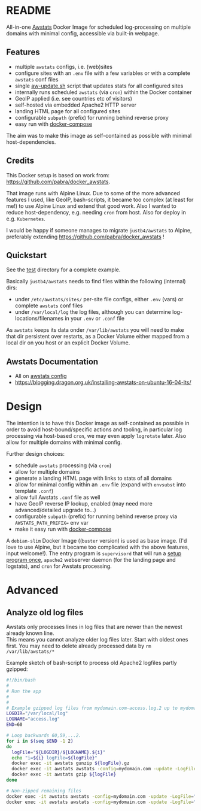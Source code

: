 README
======

All-in-one [Awstats](http://www.awstats.org) Docker Image for scheduled log-processing on multiple domains with minimal config, accessible 
via built-in webpage.

Features
--------

* multiple `awstats` configs, i.e. (web)sites
* configure sites with an `.env` file with a few variables or with a complete `awstats` conf files
* single [aw-update.sh](scripts/aw-update.sh) script that updates stats for all configured sites
* internally runs scheduled `awstats` (via `cron`) within the Docker container
* GeoIP applied (i.e. see countries etc of visitors)
* self-hosted via embedded Apache2 HTTP server 
* landing HTML page for all configured sites
* configurable `subpath` (prefix) for running behind reverse proxy
* easy run with [docker-compose](test/docker-compose.yml)

The aim was to make this image as self-contained as possible with minimal host-dependencies.

Credits
-------

This Docker setup is based on work from:
https://github.com/pabra/docker_awstats.

That image runs with Alpine Linux. Due to some of the more advanced 
features I used, like GeoIP, bash-scripts, it became too complex (at least for me!) to use Alpine Linux
and extend that good work. Also I wanted to reduce host-dependency, e.g. needing `cron` from host.
Also for deploy in e.g. `Kubernetes`.

I would be happy if someone manages to migrate `justb4/awstats` to Alpine, preferably
extending https://github.com/pabra/docker_awstats !

Quickstart
----------

See the [test](test) directory for a complete example.

Basically `justb4/awstats` needs to find files within the following (internal) dirs:

* under `/etc/awstats/sites/` per-site file configs, either `.env` (vars) or complete `awstats` conf files
* under `/var/local/log` the log files, although you can determine log-locations/filenames in your `.env` or `.conf` file

As `awstats` keeps its data onder `/var/lib/awstats` you will need to make that dir persistent over restarts,
as a Docker Volume either mapped from a local dir on you host or an explicit Docker Volume.

Awstats Documentation
---------------------

* All on [awstats config](http://www.awstats.org/docs/awstats_config.html)
* https://blogging.dragon.org.uk/installing-awstats-on-ubuntu-16-04-lts/

Design
======

The intention is to have this Docker image as self-contained as possible in order to
avoid host-bound/specific actions and tooling, in particular log processing via 
host-based `cron`, we may even apply `logrotate` later. Also allow for multiple domains with minimal config.

Further design choices:

* schedule `awstats` processing (via `cron`)
* allow for multiple domains
* generate a landing HTML page with links to stats of all domains
* allow for minimal config within an `.env` file (expand with `envsubst` into template `.conf`)
* allow full Awstats `.conf` file as well
* have GeoIP reverse IP lookup, enabled (may need more advanced/detailed upgrade to...)
* configurable `subpath` (prefix) for running behind reverse proxy via `AWSTATS_PATH_PREFIX=` env var
* make it easy run with [docker-compose](test/docker-compose.yml)
 
A `debian-slim` Docker Image ((`buster` version) is used as base image. 
(I'd love to use Alpine, but it became too complicated
with the above features, input welcome!). 
The entry program is `supervisord` that will run a [setup program once](scripts/aw-setup.sh), `apache2` webserver daemon
(for the landing page and logstats), and `cron` for Awstats processing.
 
Advanced
========

Analyze old log files
---------------------

Awstats only processes lines in log files that are newer than the newest already
known line.  
This means you cannot analyze older log files later. Start with oldest ones first.
You may need to delete already processed data by `rm /var/lib/awstats/*`

Example sketch of bash-script to process old Apache2 logfiles partly gzipped:

```bash
#!/bin/bash
#
# Run the app
# 
#
# Example gzipped log files from mydomain.com-access.log.2 up to mydomain.com-access.log.60
LOGDIR="/var/local/log"
LOGNAME="access.log"
END=60

# Loop backwards 60,59,...2.
for i in $(seq $END -1 2)
do
  logFile="${LOGDIR}/${LOGNAME}.${i}"
  echo "i=${i} logFile=${logFile}"
  docker exec -it awstats gunzip ${logFile}.gz
  docker exec -it awstats awstats -config=mydomain.com -update -LogFile="${logFile}"
  docker exec -it awstats gzip ${logFile}
done

# Non-zipped remaining files
docker exec -it awstats awstats -config=mydomain.com -update -LogFile="${LOGDIR}/${LOGNAME}.1"
docker exec -it awstats awstats -config=mydomain.com -update -LogFile="${LOGDIR}/${LOGNAME}"


```
